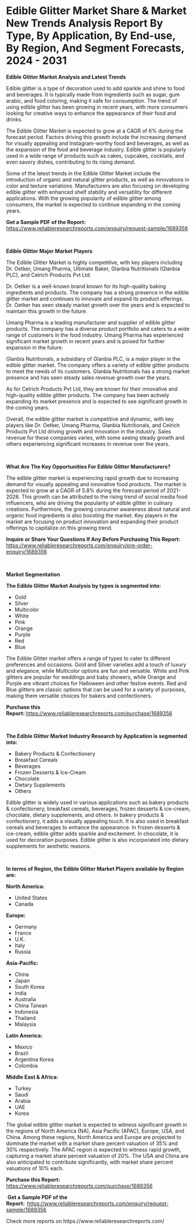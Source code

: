 <p><h1>Edible Glitter Market Share & Market New Trends Analysis Report By Type, By Application, By End-use, By Region, And Segment Forecasts, 2024 - 2031</h1></p><p><strong>Edible Glitter Market Analysis and Latest Trends</strong></p>
<p><p>Edible glitter is a type of decoration used to add sparkle and shine to food and beverages. It is typically made from ingredients such as sugar, gum arabic, and food coloring, making it safe for consumption. The trend of using edible glitter has been growing in recent years, with more consumers looking for creative ways to enhance the appearance of their food and drinks.</p><p>The Edible Glitter Market is expected to grow at a CAGR of 6% during the forecast period. Factors driving this growth include the increasing demand for visually appealing and Instagram-worthy food and beverages, as well as the expansion of the food and beverage industry. Edible glitter is popularly used in a wide range of products such as cakes, cupcakes, cocktails, and even savory dishes, contributing to its rising demand.</p><p>Some of the latest trends in the Edible Glitter Market include the introduction of organic and natural glitter products, as well as innovations in color and texture variations. Manufacturers are also focusing on developing edible glitter with enhanced shelf stability and versatility for different applications. With the growing popularity of edible glitter among consumers, the market is expected to continue expanding in the coming years.</p></p>
<p><strong>Get a Sample PDF of the Report:&nbsp;</strong> <a href="https://www.reliableresearchreports.com/enquiry/request-sample/1689356">https://www.reliableresearchreports.com/enquiry/request-sample/1689356</a></p>
<p>&nbsp;</p>
<p><strong>Edible Glitter Major Market Players</strong></p>
<p><p>The Edible Glitter Market is highly competitive, with key players including Dr. Oetker, Umang Pharma, Ultimate Baker, Glanbia Nutritionals (Glanbia PLC), and Celrich Products Pvt Ltd. </p><p>Dr. Oetker is a well-known brand known for its high-quality baking ingredients and products. The company has a strong presence in the edible glitter market and continues to innovate and expand its product offerings. Dr. Oetker has seen steady market growth over the years and is expected to maintain this growth in the future.</p><p>Umang Pharma is a leading manufacturer and supplier of edible glitter products. The company has a diverse product portfolio and caters to a wide range of customers in the food industry. Umang Pharma has experienced significant market growth in recent years and is poised for further expansion in the future.</p><p>Glanbia Nutritionals, a subsidiary of Glanbia PLC, is a major player in the edible glitter market. The company offers a variety of edible glitter products to meet the needs of its customers. Glanbia Nutritionals has a strong market presence and has seen steady sales revenue growth over the years.</p><p>As for Celrich Products Pvt Ltd, they are known for their innovative and high-quality edible glitter products. The company has been actively expanding its market presence and is expected to see significant growth in the coming years.</p><p>Overall, the edible glitter market is competitive and dynamic, with key players like Dr. Oetker, Umang Pharma, Glanbia Nutritionals, and Celrich Products Pvt Ltd driving growth and innovation in the industry. Sales revenue for these companies varies, with some seeing steady growth and others experiencing significant increases in revenue over the years.</p></p>
<p>&nbsp;</p>
<p><strong>What Are The Key Opportunities For Edible Glitter Manufacturers?</strong></p>
<p><p>The edible glitter market is experiencing rapid growth due to increasing demand for visually appealing and innovative food products. The market is expected to grow at a CAGR of 5.8% during the forecast period of 2021-2026. This growth can be attributed to the rising trend of social media food influencers, who are driving the popularity of edible glitter in culinary creations. Furthermore, the growing consumer awareness about natural and organic food ingredients is also boosting the market. Key players in the market are focusing on product innovation and expanding their product offerings to capitalize on this growing trend.</p></p>
<p><strong>Inquire or Share Your Questions If Any Before Purchasing This Report:</strong> <a href="https://www.reliableresearchreports.com/enquiry/pre-order-enquiry/1689356">https://www.reliableresearchreports.com/enquiry/pre-order-enquiry/1689356</a></p>
<p>&nbsp;</p>
<p><strong>Market Segmentation</strong></p>
<p><strong>The Edible Glitter Market Analysis by types is segmented into:</strong></p>
<p><ul><li>Gold</li><li>Silver</li><li>Multicolor</li><li>White</li><li>Pink</li><li>Orange</li><li>Purple</li><li>Red</li><li>Blue</li></ul></p>
<p><p>The Edible Glitter market offers a range of types to cater to different preferences and occasions. Gold and Silver varieties add a touch of luxury and elegance, while Multicolor options are fun and versatile. White and Pink glitters are popular for weddings and baby showers, while Orange and Purple are vibrant choices for Halloween and other festive events. Red and Blue glitters are classic options that can be used for a variety of purposes, making them versatile choices for bakers and confectioners.</p></p>
<p><strong>Purchase this Report:&nbsp;</strong><a href="https://www.reliableresearchreports.com/purchase/1689356">https://www.reliableresearchreports.com/purchase/1689356</a></p>
<p>&nbsp;</p>
<p><strong>The Edible Glitter Market Industry Research by Application is segmented into:</strong></p>
<p><ul><li>Bakery Products & Confectionery</li><li>Breakfast Cereals</li><li>Beverages</li><li>Frozen Desserts & Ice-Cream</li><li>Chocolate</li><li>Dietary Supplements</li><li>Others</li></ul></p>
<p><p>Edible glitter is widely used in various applications such as bakery products & confectionery, breakfast cereals, beverages, frozen desserts & ice-cream, chocolate, dietary supplements, and others. In bakery products & confectionery, it adds a visually appealing touch. It is also used in breakfast cereals and beverages to enhance the appearance. In frozen desserts & ice-cream, edible glitter adds sparkle and excitement. In chocolate, it is used for decoration purposes. Edible glitter is also incorporated into dietary supplements for aesthetic reasons.</p></p>
<p>&nbsp;</p>
<p><strong>In terms of Region, the Edible Glitter Market Players available by Region are:</strong></p>
<p>
    <p> <strong> North America: </strong>
        <ul>
            <li>United States</li>
            <li>Canada</li>
        </ul>
        </p> 
    <p> <strong> Europe: </strong>
        <ul>
            <li>Germany</li>
            <li>France</li>
            <li>U.K.</li>
            <li>Italy</li>
            <li>Russia</li>
        </ul>
        </p> 
    <p> <strong> Asia-Pacific: </strong>
        <ul>
            <li>China</li>
            <li>Japan</li>
            <li>South Korea</li>
            <li>India</li>
            <li>Australia</li>
            <li>China Taiwan</li>
            <li>Indonesia</li>
            <li>Thailand</li>
            <li>Malaysia</li>
        </ul>
        </p> 
    <p> <strong> Latin America: </strong>
        <ul>
            <li>Mexico</li>
            <li>Brazil</li>
            <li>Argentina Korea</li>
            <li>Colombia</li>
        </ul>
        </p> 
    <p> <strong> Middle East & Africa: </strong>
        <ul>
            <li>Turkey</li>
            <li>Saudi</li>
            <li>Arabia</li>
            <li>UAE</li>
            <li>Korea</li>
        </ul>
    </p>
    </p>
<p><p>The global edible glitter market is expected to witness significant growth in the regions of North America (NA), Asia Pacific (APAC), Europe, USA, and China. Among these regions, North America and Europe are projected to dominate the market with a market share percent valuation of 35% and 30% respectively. The APAC region is expected to witness rapid growth, capturing a market share percent valuation of 20%. The USA and China are also anticipated to contribute significantly, with market share percent valuations of 10% each.</p></p>
<p><strong>Purchase this Report: </strong><a href="https://www.reliableresearchreports.com/purchase/1689356">https://www.reliableresearchreports.com/purchase/1689356</a></p>
<p>&nbsp;<strong>Get a Sample PDF of the Report:&nbsp;&nbsp;</strong><a href="https://www.reliableresearchreports.com/enquiry/request-sample/1689356">https://www.reliableresearchreports.com/enquiry/request-sample/1689356</a></p>
<p><strong></strong></p>
<p>Check more reports on https://www.reliableresearchreports.com/</p>
